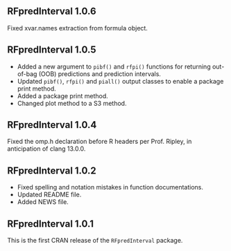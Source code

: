 ## RFpredInterval 1.0.6
Fixed xvar.names extraction from formula object.

## RFpredInterval 1.0.5
* Added a new argument to `pibf()` and `rfpi()` functions for returning out-of-bag (OOB) predictions and prediction intervals.
* Updated `pibf()`, `rfpi()` and `piall()` output classes to enable a package print method.
* Added a package print method.
* Changed plot method to a S3 method.

## RFpredInterval 1.0.4
Fixed the omp.h declaration before R headers per Prof. Ripley, in anticipation of clang 13.0.0.

## RFpredInterval 1.0.2
* Fixed spelling and notation mistakes in function documentations.
* Updated README file.
* Added NEWS file.

## RFpredInterval 1.0.1
This is the first CRAN release of the `RFpredInterval` package.
